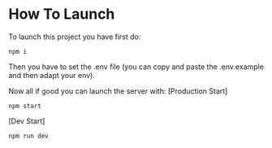 # How To Launch

To launch this project you have first do:

```
npm i
```

Then you have to set the .env file (you can copy and paste the .env.example and then adapt your env).

Now all if good you can launch the server with:
[Production Start]

```
npm start
```

[Dev Start]

```
npm run dev
```
